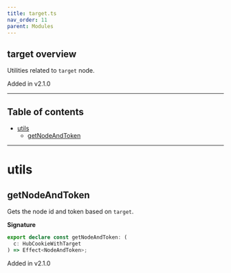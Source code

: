 ```yaml
---
title: target.ts
nav_order: 11
parent: Modules
---
```


## target overview

Utilities related to `target` node.

Added in v2.1.0

---

<h2 class="text-delta">Table of contents</h2>

- [utils](#utils)
  - [getNodeAndToken](#getnodeandtoken)

---

# utils

## getNodeAndToken

Gets the node id and token based on `target`.

**Signature**

```ts
export declare const getNodeAndToken: (
  c: HubCookieWithTarget
) => Effect<NodeAndToken>;
```

Added in v2.1.0
